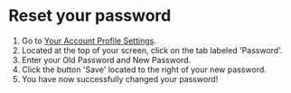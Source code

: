 # Reset your password

1. Go to [Your Account Profile Settings](https://app.cal.com/settings/profile).
2. Located at the top of your screen, click on the tab labeled 'Password'.
3. Enter your Old Password and New Password.
4. Click the button 'Save' located to the right of your new password.
5. You have now successfully changed your password!